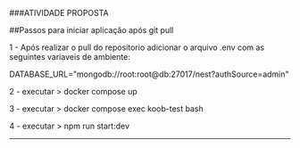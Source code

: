 ###ATIVIDADE PROPOSTA

##Passos para iniciar aplicação após git pull

1 - Após realizar o pull do repositorio adicionar o arquivo .env com as seguintes variaveis de ambiente:

DATABASE_URL="mongodb://root:root@db:27017/nest?authSource=admin"

2 - executar > docker compose up

3 - executar > docker compose exec koob-test bash

4 - executar > npm run start:dev

-----------------------------------------------------